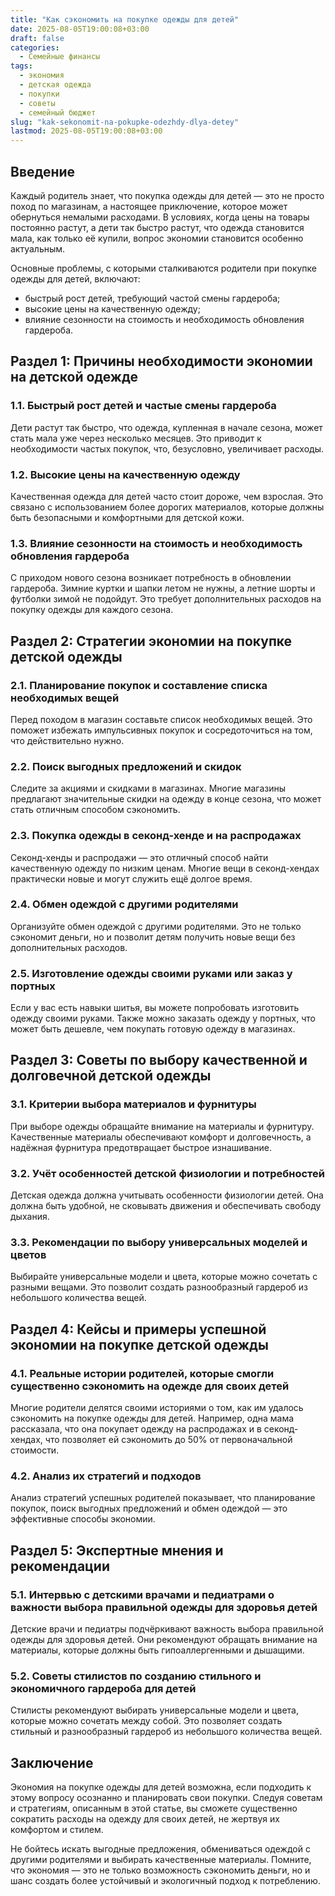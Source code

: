 ```yaml
---
title: "Как сэкономить на покупке одежды для детей"
date: 2025-08-05T19:00:08+03:00
draft: false
categories:
  - Семейные финансы
tags:
  - экономия
  - детская одежда
  - покупки
  - советы
  - семейный бюджет
slug: "kak-sekonomit-na-pokupke-odezhdy-dlya-detey"
lastmod: 2025-08-05T19:00:08+03:00
---
```


## Введение

Каждый родитель знает, что покупка одежды для детей — это не просто поход по магазинам, а настоящее приключение, которое может обернуться немалыми расходами. В условиях, когда цены на товары постоянно растут, а дети так быстро растут, что одежда становится мала, как только её купили, вопрос экономии становится особенно актуальным.

Основные проблемы, с которыми сталкиваются родители при покупке одежды для детей, включают:

- быстрый рост детей, требующий частой смены гардероба;
- высокие цены на качественную одежду;
- влияние сезонности на стоимость и необходимость обновления гардероба.

## Раздел 1: Причины необходимости экономии на детской одежде

### 1.1. Быстрый рост детей и частые смены гардероба

Дети растут так быстро, что одежда, купленная в начале сезона, может стать мала уже через несколько месяцев. Это приводит к необходимости частых покупок, что, безусловно, увеличивает расходы.

### 1.2. Высокие цены на качественную одежду

Качественная одежда для детей часто стоит дороже, чем взрослая. Это связано с использованием более дорогих материалов, которые должны быть безопасными и комфортными для детской кожи.

### 1.3. Влияние сезонности на стоимость и необходимость обновления гардероба

С приходом нового сезона возникает потребность в обновлении гардероба. Зимние куртки и шапки летом не нужны, а летние шорты и футболки зимой не подойдут. Это требует дополнительных расходов на покупку одежды для каждого сезона.

## Раздел 2: Стратегии экономии на покупке детской одежды

### 2.1. Планирование покупок и составление списка необходимых вещей

Перед походом в магазин составьте список необходимых вещей. Это поможет избежать импульсивных покупок и сосредоточиться на том, что действительно нужно.

### 2.2. Поиск выгодных предложений и скидок

Следите за акциями и скидками в магазинах. Многие магазины предлагают значительные скидки на одежду в конце сезона, что может стать отличным способом сэкономить.

### 2.3. Покупка одежды в секонд-хенде и на распродажах

Секонд-хенды и распродажи — это отличный способ найти качественную одежду по низким ценам. Многие вещи в секонд-хендах практически новые и могут служить ещё долгое время.

### 2.4. Обмен одеждой с другими родителями

Организуйте обмен одеждой с другими родителями. Это не только сэкономит деньги, но и позволит детям получить новые вещи без дополнительных расходов.

### 2.5. Изготовление одежды своими руками или заказ у портных

Если у вас есть навыки шитья, вы можете попробовать изготовить одежду своими руками. Также можно заказать одежду у портных, что может быть дешевле, чем покупать готовую одежду в магазинах.

## Раздел 3: Советы по выбору качественной и долговечной детской одежды

### 3.1. Критерии выбора материалов и фурнитуры

При выборе одежды обращайте внимание на материалы и фурнитуру. Качественные материалы обеспечивают комфорт и долговечность, а надёжная фурнитура предотвращает быстрое изнашивание.

### 3.2. Учёт особенностей детской физиологии и потребностей

Детская одежда должна учитывать особенности физиологии детей. Она должна быть удобной, не сковывать движения и обеспечивать свободу дыхания.

### 3.3. Рекомендации по выбору универсальных моделей и цветов

Выбирайте универсальные модели и цвета, которые можно сочетать с разными вещами. Это позволит создать разнообразный гардероб из небольшого количества вещей.

## Раздел 4: Кейсы и примеры успешной экономии на покупке детской одежды

### 4.1. Реальные истории родителей, которые смогли существенно сэкономить на одежде для своих детей

Многие родители делятся своими историями о том, как им удалось сэкономить на покупке одежды для детей. Например, одна мама рассказала, что она покупает одежду на распродажах и в секонд-хендах, что позволяет ей сэкономить до 50% от первоначальной стоимости.

### 4.2. Анализ их стратегий и подходов

Анализ стратегий успешных родителей показывает, что планирование покупок, поиск выгодных предложений и обмен одеждой — это эффективные способы экономии.

## Раздел 5: Экспертные мнения и рекомендации

### 5.1. Интервью с детскими врачами и педиатрами о важности выбора правильной одежды для здоровья детей

Детские врачи и педиатры подчёркивают важность выбора правильной одежды для здоровья детей. Они рекомендуют обращать внимание на материалы, которые должны быть гипоаллергенными и дышащими.

### 5.2. Советы стилистов по созданию стильного и экономичного гардероба для детей

Стилисты рекомендуют выбирать универсальные модели и цвета, которые можно сочетать между собой. Это позволяет создать стильный и разнообразный гардероб из небольшого количества вещей.

## Заключение

Экономия на покупке одежды для детей возможна, если подходить к этому вопросу осознанно и планировать свои покупки. Следуя советам и стратегиям, описанным в этой статье, вы сможете существенно сократить расходы на одежду для своих детей, не жертвуя их комфортом и стилем.

Не бойтесь искать выгодные предложения, обмениваться одеждой с другими родителями и выбирать качественные материалы. Помните, что экономия — это не только возможность сэкономить деньги, но и шанс создать более устойчивый и экологичный подход к потреблению.

